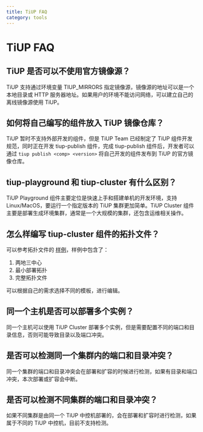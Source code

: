 ```yaml
---
title: TiUP FAQ
category: tools
---
```


# TiUP FAQ

## TiUP 是否可以不使用官方镜像源？

TiUP 支持通过环境变量 TIUP_MIRRORS 指定镜像源，镜像源的地址可以是一个本地目录或 HTTP 服务器地址。如果用户的环境不能访问网络，可以建立自己的离线镜像源使用 TiUP。

## 如何将自己编写的组件放入 TiUP 镜像仓库？

TiUP 暂时不支持外部开发的组件，但是 TiUP Team 已经制定了 TiUP 组件开发规范，同时正在开发 tiup-publish 组件，完成 tiup-publish 组件后，开发者可以通过 `tiup publish <comp> <version>` 将自己开发的组件发布到 TiUP 的官方镜像仓库。

## tiup-playground 和 tiup-cluster 有什么区别？

TiUP Playground 组件主要定位是快速上手和搭建单机的开发环境，支持 Linux/MacOS，要运行一个指定版本的 TiUP 集群更加简单。TiUP Cluster 组件主要是部署生成环境集群，通常是一个大规模的集群，还包含运维相关操作。

## 怎么样编写 tiup-cluster 组件的拓扑文件？

可以参考拓扑文件的 [样例](https://github.com/pingcap/tiup/tree/master/examples)，样例中包含了：

1. 两地三中心
2. 最小部署拓扑
3. 完整拓扑文件

可以根据自己的需求选择不同的模板，进行编辑。

## 同一个主机是否可以部署多个实例？

同一个主机可以使用 TiUP Cluster 部署多个实例，但是需要配置不同的端口和目录信息，否则可能导致目录以及端口冲突。

## 是否可以检测同一个集群内的端口和目录冲突？

同一个集群的端口和目录冲突会在部署和扩容的时候进行检测，如果有目录和端口冲突，本次部署或扩容会中断。

## 是否可以检测不同集群的端口和目录冲突？

如果不同集群是由同一个 TiUP 中控机部署的，会在部署和扩容时进行检测，如果属于不同的 TiUP 中控机，目前不支持检测。
